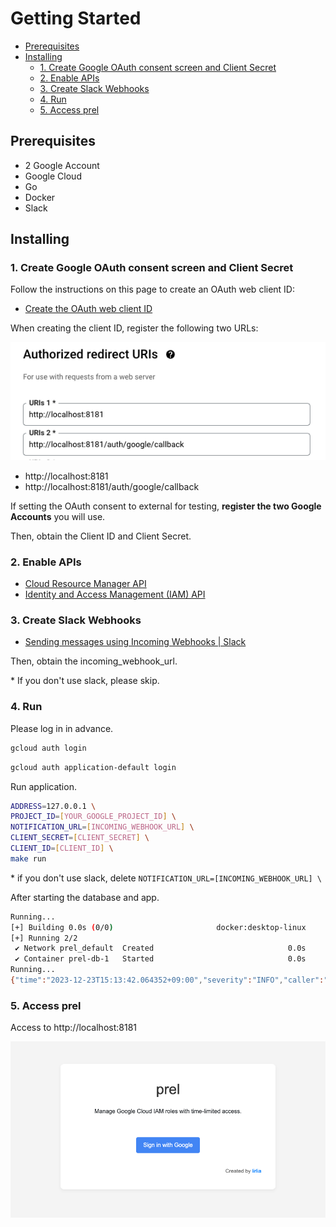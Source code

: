 <h1>Getting Started</h1>

- [Prerequisites](#prerequisites)
- [Installing](#installing)
  - [1. Create Google OAuth consent screen and Client Secret](#1-create-google-oauth-consent-screen-and-client-secret)
  - [2. Enable APIs](#2-enable-apis)
  - [3. Create Slack Webhooks](#3-create-slack-webhooks)
  - [4. Run](#4-run)
  - [5. Access prel](#5-access-prel)

## Prerequisites

- 2 Google Account
- Google Cloud
- Go
- Docker
- Slack

## Installing

### 1. Create Google OAuth consent screen and Client Secret

Follow the instructions on this page to create an OAuth web client ID:

- [Create the OAuth web client ID](https://support.google.com/workspacemigrate/answer/9222992?hl=en)

When creating the client ID, register the following two URLs:


<p align="center">
  <kbd><img src="../images/authorized-redirect-uris.png"></kbd>
</p>

- http://localhost:8181
- http://localhost:8181/auth/google/callback

If setting the OAuth consent to external for testing, **register the two Google Accounts** you will use.

Then, obtain the Client ID and Client Secret.

### 2. Enable APIs

- [Cloud Resource Manager API](https://console.cloud.google.com/marketplace/product/google/cloudresourcemanager.googleapis.com)
- [Identity and Access Management (IAM) API](https://console.cloud.google.com/apis/library/iam.googleapis.com)

### 3. Create Slack Webhooks

- [Sending messages using Incoming Webhooks | Slack](https://api.slack.com/messaging/webhooks)

Then, obtain the incoming_webhook_url.

\* If you don't use slack, please skip.

### 4. Run

Please log in in advance.

```bash
gcloud auth login
```

```bash
gcloud auth application-default login
```

Run application.

```bash
ADDRESS=127.0.0.1 \
PROJECT_ID=[YOUR_GOOGLE_PROJECT_ID] \
NOTIFICATION_URL=[INCOMING_WEBHOOK_URL] \
CLIENT_SECRET=[CLIENT_SECRET] \
CLIENT_ID=[CLIENT_ID] \
make run
```

\* if you don't use slack, delete `NOTIFICATION_URL=[INCOMING_WEBHOOK_URL] \`

After starting the database and app.

```bash
Running...
[+] Building 0.0s (0/0)                       docker:desktop-linux
[+] Running 2/2
 ✔ Network prel_default  Created                              0.0s
 ✔ Container prel-db-1   Started                              0.0s
Running...
{"time":"2023-12-23T15:13:42.064352+09:00","severity":"INFO","caller":"/tmp/prel/cmd/prel/main.go:122","message":"Server started on 127.0.0.1:8181"}
```

### 5. Access prel

Access to http://localhost:8181

<kbd>![top_page](../images/top-page.png)</kbd>
